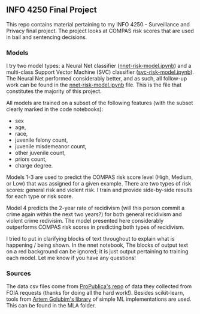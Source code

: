 ## INFO 4250 Final Project
This repo contains material pertaining to my INFO 4250 - Surveillance and Privacy final project.  The project looks at COMPAS risk scores that are used in bail and sentencing decisions.  

### Models
I try two model types: a Neural Net classifier ([nnet-risk-model.ipynb](https://github.com/rae83/info4250/blob/master/nnet-risk-model.ipynb)) and a multi-class Support Vector Machine (SVC) classifier ([svc-risk-model.ipynb](https://github.com/rae83/info4250/blob/master/svc-risk-model.ipynb)).  The Neural Net performed considerably better, and as such, all follow-up work can be found in the [nnet-risk-model.ipynb](https://github.com/rae83/info4250/blob/master/nnet-risk-model.ipynb) file.  This is the file that constitutes the majority of this project.

All models are trained on a subset of the following features (with the subset clearly marked in the code notebooks):  
* sex
* age,
* race,
* juvenile felony count,
* juvenile misdemeanor count,
* other juvenile count,
* priors count,
* charge degree.

Models 1-3 are used to predict the COMPAS risk score level (High, Medium, or Low) that was assigned for a given example.  There are two types of risk scores: general risk and violent risk.  I train and provide side-by-side results for each type or risk score.

Model 4 predicts the 2-year rate of recidivism (will this person commit a crime again within the next two years?) for both general recidivism and violent crime redivisim.  The model presented here considerably outperforms COMPAS risk scores in predicting both types of recidivism.

I tried to put in clarifying blocks of text throughout to explain what is happening / being shown.  In the nnet notebook, The blocks of output text on a red background can be ignored; it is just output pertaining to training each model.  Let me know if you have any questions!

### Sources
The data csv files come from [ProPublica's repo](https://github.com/propublica/compas-analysis) of data they collected from FOIA requests (thanks for doing all the hard work!). 
Besides scikit-learn, tools from [Artem Golubim's library](https://github.com/rushter/MLAlgorithms) of simple ML implementations are used. This can be found in the MLA folder.